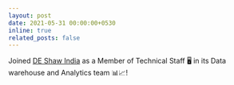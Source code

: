 ```yaml
---
layout: post
date: 2021-05-31 00:00:00+0530
inline: true
related_posts: false
---
```


Joined [DE Shaw India](https://www.deshawindia.com/) as a Member of Technical Staff 🖥️ in its Data warehouse and Analytics team 📊📈!
